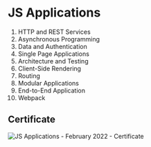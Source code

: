 # JS Applications
01. HTTP and REST Services
02. Asynchronous Programming
03. Data and Authentication
04. Single Page Applications
05. Architecture and Testing
06. Client-Side Rendering
07. Routing
08. Modular Applications
09. End-to-End Application
10. Webpack

## Certificate

![JS Applications - February 2022 - Certificate](https://user-images.githubusercontent.com/89041019/212564455-810b1f82-9f59-4302-8143-27f6308985e1.jpeg)
